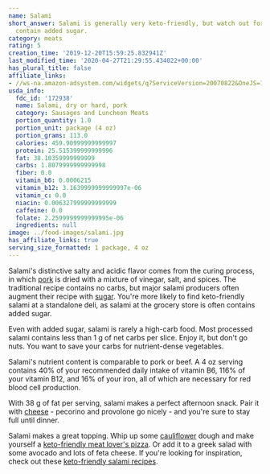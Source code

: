 ```yaml
---
name: Salami
short_answer: Salami is generally very keto-friendly, but watch out for brands that
  contain added sugar.
category: meats
rating: 5
creation_time: '2019-12-20T15:59:25.832941Z'
last_modified_time: '2020-04-27T21:29:55.434022+00:00'
has_plural_title: false
affiliate_links:
- //ws-na.amazon-adsystem.com/widgets/q?ServiceVersion=20070822&OneJS=1&Operation=GetAdHtml&MarketPlace=US&source=ss&ref=as_ss_li_til&ad_type=product_link&tracking_id=isitketo-20&language=en_US&marketplace=amazon&region=US&placement=B007K681H6&asins=B007K681H6&linkId=d2d6f7d6704c38802354046ffbc620a3&show_border=true&link_opens_in_new_window=true
usda_info:
  fdc_id: '172938'
  name: Salami, dry or hard, pork
  category: Sausages and Luncheon Meats
  portion_quantity: 1.0
  portion_unit: package (4 oz)
  portion_grams: 113.0
  calories: 459.90999999999997
  protein: 25.515399999999996
  fat: 38.10359999999999
  carbs: 1.8079999999999998
  fiber: 0.0
  vitamin_b6: 0.0006215
  vitamin_b12: 3.1639999999999997e-06
  vitamin_c: 0.0
  niacin: 0.006327999999999999
  caffeine: 0.0
  folate: 2.2599999999999995e-06
  ingredients: null
image: ../food-images/salami.jpg
has_affiliate_links: true
serving_size_formatted: 1 package, 4 oz
---
```


Salami's distinctive salty and acidic flavor comes from the curing process, in which [pork](/pork) is dried with a mixture of vinegar, salt, and spices. The traditional recipe contains no carbs, but major salami producers often augment their recipe with [sugar](/sugar). You're more likely to find keto-friendly salami at a standalone deli, as salami at the grocery store is often contains added sugar.

Even with added sugar, salami is rarely a high-carb food. Most processed salami contains less than 1 g of net carbs per slice. Enjoy it, but don't go nuts. You want to save your carbs for nutrient-dense vegetables.

Salami's nutrient content is comparable to pork or beef. A 4 oz serving contains 40% of your recommended daily intake of vitamin B6, 116% of your vitamin B12, and 16% of your iron, all of which are necessary for red blood cell production.

With 38 g of fat per serving, salami makes a perfect afternoon snack. Pair it with [cheese](/cheese) - pecorino and provolone go nicely - and you're sure to stay full until dinner.

Salami makes a great topping. Whip up some [cauliflower](/cauliflower) dough and make yourself a [keto-friendly meat lover's pizza](https://recipe-search.isitketo.org/?q="cauliflower%20pizza"). Or add it to a greek salad with some avocado and lots of feta cheese. If you're looking for inspiration, check out these [keto-friendly salami recipes](https://recipe-search.isitketo.org/?q=salami).

